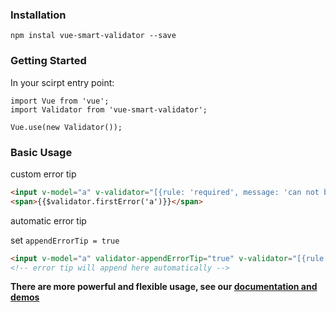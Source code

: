### Installation

```
npm instal vue-smart-validator --save
```

### Getting Started

In your scirpt entry point:
```
import Vue from 'vue';
import Validator from 'vue-smart-validator';

Vue.use(new Validator());
```

### Basic Usage

custom error tip
```html
<input v-model="a" v-validator="[{rule: 'required', message: 'can not be null', rule: 'number', message: 'must be number'}]">
<span>{{$validator.firstError('a')}}</span>
```

automatic error tip

set ``appendErrorTip = true``
```html
<input v-model="a" validator-appendErrorTip="true" v-validator="[{rule: 'required', message: 'can not be null', rule: 'number', message: 'must be number'}]">
<!-- error tip will append here automatically -->
```



**There are more powerful and flexible usage, see our [documentation and demos](#)**